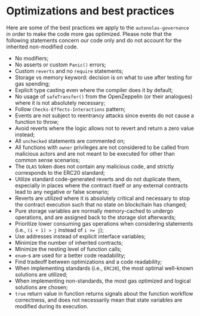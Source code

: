 # Optimizations and best practices
Here are some of the best practices we apply to the `autonolas-governance` in order to make the code more gas optimized.
Please note that the following statements concern our code only and do not account for the inherited non-modified code.

- No modifiers;
- No asserts or custom `Panic()` errors;
- Custom `reverts` and no `require` statements;
- Storage vs memory keyword: decision is on what to use after testing for gas spending;
- Explicit type casting even where the compiler does it by default;
- No usage of `safeTransfer()` from the OpenZeppelin (or their analogues) where it is not absolutely necessary;
- Follow `Checks-Effects-Interactions` pattern;
- Events are not subject to reentrancy attacks since events do not cause a function to throw;
- Avoid reverts where the logic allows not to revert and return a zero value instead;
- All `unchecked` statements are commented on;
- All functions with `owner` privileges are not considered to be called from malicious actors and are not meant to be executed for other than common sense scenarios;
- The `OLAS` token does not contain any malicious code, and strictly corresponds to the ERC20 standard;
- Utilize standard code-generated reverts and do not duplicate them, especially in places where the contract itself or any external contracts lead to any negative or false scenario;
- Reverts are utilized where it is absolutely critical and necessary to stop the contract execution such that no state on blockchain has changed;
- Pure storage variables are normally memory-cached to undergo operations, and are assigned back to the storage slot afterwards;
- Prioritize lower consuming gas operations when considering statements (i.e., `(i + 1) > j` instead of `i >= j`);
- Use addresses instead of explicit interface variables;
- Minimize the number of inherited contracts;
- Minimize the nesting level of function calls;
- `enum`-s are used for a better code readability;
- Find tradeoff between optimizations and a code readability;
- When implementing standards (i.e., `ERC20`), the most optimal well-known solutions are utilized;
- When implementing non-standards, the most gas optimized and logical solutions are chosen;
- `true` return value in function returns signals about the function workflow correctness, and does not necessarily mean that state variables are modified during its execution.
